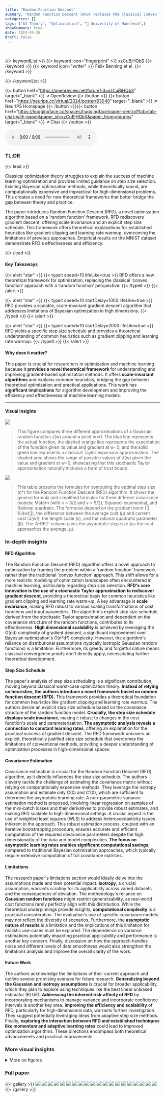 ```yaml
---
title: "Random Function Descent"
summary: "Random Function Descent (RFD) replaces the classical convex function framework with a random function approach, providing a scalable gradient descent method with inherent scale invariance and a theore..."
categories: []
tags: ["AI Theory", "Optimization", "🏢 University of Mannheim",]
showSummary: true
date: 2024-09-26
draft: false
---
```


<br>

{{< keywordList >}}
{{< keyword icon="fingerprint" >}} xzCuBjHQbS {{< /keyword >}}
{{< keyword icon="writer" >}} Felix Benning et el. {{< /keyword >}}
 
{{< /keywordList >}}

{{< button href="https://openreview.net/forum?id=xzCuBjHQbS" target="_blank" >}}
↗ OpenReview
{{< /button >}}
{{< button href="https://neurips.cc/virtual/2024/poster/93048" target="_blank" >}}
↗ NeurIPS Homepage
{{< /button >}}{{< button href="https://huggingface.co/spaces/huggingface/paper-central?tab=tab-chat-with-paper&paper_id=xzCuBjHQbS&paper_from=neurips" target="_blank" >}}
↗ Chat
{{< /button >}}



<audio controls>
    <source src="https://ai-paper-reviewer.com/xzCuBjHQbS/podcast.wav" type="audio/wav">
    Your browser does not support the audio element.
</audio>


### TL;DR


{{< lead >}}

Classical optimization theory struggles to explain the success of machine learning optimization and provides limited guidance on step size selection.  Existing Bayesian optimization methods, while theoretically sound, are computationally expensive and impractical for high-dimensional problems.  This creates a need for new theoretical frameworks that better bridge the gap between theory and practice.

The paper introduces Random Function Descent (RFD), a novel optimization algorithm based on a 'random function' framework. RFD rediscovers gradient descent, offering scale invariance and an explicit step size schedule.  This framework offers theoretical explanations for established heuristics like gradient clipping and learning rate warmup, overcoming the limitations of previous approaches.  Empirical results on the MNIST dataset demonstrate RFD's effectiveness and efficiency.

{{< /lead >}}


#### Key Takeaways

{{< alert "star" >}}
{{< typeit speed=10 lifeLike=true >}} RFD offers a new theoretical framework for optimization, replacing the classical 'convex function' approach with a 'random function' perspective. {{< /typeit >}}
{{< /alert >}}

{{< alert "star" >}}
{{< typeit speed=10 startDelay=1000 lifeLike=true >}} RFD provides a scalable, scale-invariant gradient descent algorithm that addresses limitations of Bayesian optimization in high dimensions. {{< /typeit >}}
{{< /alert >}}

{{< alert "star" >}}
{{< typeit speed=10 startDelay=2000 lifeLike=true >}} RFD yields a specific step size schedule and provides a theoretical understanding of common heuristics such as gradient clipping and learning rate warmup. {{< /typeit >}}
{{< /alert >}}

#### Why does it matter?
This paper is crucial for researchers in optimization and machine learning because it **provides a novel theoretical framework** for understanding and improving gradient-based optimization methods.  It offers **scale-invariant algorithms** and explains common heuristics, bridging the gap between theoretical optimization and practical applications. This work has **significant implications** for algorithm development and improving the efficiency and effectiveness of machine learning models.

------
#### Visual Insights



![](https://ai-paper-reviewer.com/xzCuBjHQbS/figures_2_1.jpg)

> This figure compares three different approximations of a Gaussian random function J(w) around a point w=0. The blue line represents the actual function, the dashed orange line represents the expectation of the function given its value and gradient at w=0, and the solid green line represents a classical Taylor expansion approximation.  The shaded area shows the range of possible values of J(w) given the value and gradient at w=0, showcasing that this stochastic Taylor approximation naturally includes a form of trust bound.





![](https://ai-paper-reviewer.com/xzCuBjHQbS/tables_4_1.jpg)

> This table presents the formulas for computing the optimal step size (η*) for the Random Function Descent (RFD) algorithm.  It shows the general formula and simplified formulas for three different covariance models: Matérn (with ν = 3/2 and ν = 5/2), Squared-exponential, and Rational quadratic.  The formulas depend on the gradient norm (||∇J(w)||), the difference between the average cost (μ) and current cost (J(w)), the length scale (s), and the rational quadratic parameter (β).  The ‘A-RFD’ column gives the asymptotic step size (as the cost approaches the average, μ).





### In-depth insights


#### RFD Algorithm
The Random Function Descent (RFD) algorithm offers a novel approach to optimization by framing the problem within a 'random function' framework rather than the traditional 'convex function' approach. This shift allows for a more realistic modeling of optimization landscapes often encountered in machine learning, particularly regarding step size selection.  **RFD's core innovation is the use of a stochastic Taylor approximation to rediscover gradient descent**, providing a theoretical basis for common heuristics like gradient clipping and learning rate warm-up.  A key advantage is **scale invariance**, making RFD robust to various scaling transformations of cost functions and input parameters. The algorithm's explicit step size schedule, derived from the stochastic Taylor approximation and dependent on the covariance structure of the random functions, contributes to its effectiveness.  **High dimensional scalability** is achieved by leveraging the O(nd) complexity of gradient descent, a significant improvement over Bayesian optimization's O(n³d³) complexity.  However, the algorithm's reliance on distributional assumptions (typically isotropic Gaussian random functions) is a limitation.  Furthermore, its greedy and forgetful nature means classical convergence proofs don't directly apply, necessitating further theoretical development.

#### Step Size Schedule
The paper's analysis of step size scheduling is a significant contribution, moving beyond classical worst-case optimization theory.  **Instead of relying on heuristics, the authors introduce a novel framework based on random function descent (RFD).** This framework provides a theoretical foundation for common heuristics like gradient clipping and learning rate warmup.  The authors derive an explicit step size schedule based on the covariance structure of the random function model.  **Crucially, the step size schedule displays scale invariance**, making it robust to changes in the cost function's scale and parameterization. **The asymptotic analysis reveals a connection to constant learning rates**, offering an explanation for the practical success of gradient descent.  The RFD framework uncovers an explicit, theoretically justified step size schedule that overcomes the limitations of conventional methods, providing a deeper understanding of optimization processes in high-dimensional spaces.

#### Covariance Estimation
Covariance estimation is crucial for the Random Function Descent (RFD) algorithm, as it directly influences the step size schedule. The authors cleverly tackle the challenge of estimating the covariance matrix without relying on computationally expensive methods. They leverage the isotropy assumption and estimate only C(0) and C’(0), which are sufficient to determine the asymptotic learning rate. A non-parametric variance estimation method is proposed, involving linear regression on samples of the mini-batch losses and their derivatives to provide robust estimates, and making RFD scalable to high-dimensional settings.  A crucial aspect is the use of weighted least squares (WLS) to address heteroscedasticity issues inherent in the approach. This robust estimation process, coupled with an iterative bootstrapping procedure, ensures accurate and efficient computation of the required covariance parameters despite the high dimensionality of the data and model complexities.  **The focus on asymptotic learning rates enables significant computational savings**, compared to traditional Bayesian optimization approaches, which typically require extensive computation of full covariance matrices.

#### Limitations
The research paper's limitations section would ideally delve into the assumptions made and their potential impact.  **Isotropy**, a crucial assumption, warrants scrutiny for its applicability across varied datasets and the consequences of deviation.  The methodology's reliance on **Gaussian random functions** might restrict generalizability, as real-world cost functions rarely perfectly align with this distribution.  While the theoretical underpinnings provide insights, **computational complexity** is a practical consideration. The evaluation's use of specific covariance models may not reflect the diversity of scenarios. Furthermore, the **asymptotic nature of results** is a limitation and the implications of this limitation for realistic use-cases must be explored. The dependence on variance estimations potentially impacting practical applicability and performance is another key concern. Finally, discussion on how the approach handles noise and different levels of data smoothness would also strengthen the limitations analysis and improve the overall clarity of the work.

#### Future Work
The authors acknowledge the limitations of their current approach and outline several promising avenues for future research.  **Generalizing beyond the Gaussian and isotropy assumptions** is crucial for broader applicability, which they plan to explore using techniques like the best linear unbiased estimator (BLUE).  **Addressing the inherent risk-affinity of RFD** by incorporating mechanisms to manage variance and incorporate confidence intervals is another key area.  **Improving the efficiency and scalability** of RFD, particularly for high-dimensional data, warrants further investigation. They suggest potentially leveraging ideas from adaptive step size methods.  Finally, **exploring the interaction between RFD and established techniques like momentum and adaptive learning rates** could lead to improved optimization algorithms.  These directions encompass both theoretical advancements and practical improvements.


### More visual insights

<details>
<summary>More on figures
</summary>


![](https://ai-paper-reviewer.com/xzCuBjHQbS/figures_5_1.jpg)

> This figure shows the RFD step sizes for four different covariance models as a function of the gradient cost quotient, Θ.  It demonstrates how the step size changes during the optimization process, starting with large steps at the beginning and converging to smaller, more constant steps as optimization proceeds. The dashed lines represent the asymptotic RFD (A-RFD), showing the behavior when the optimization is nearly complete. Note that for the rational quadratic covariance model, A-RFD coincides with the A-RFD of the squared exponential covariance model.


![](https://ai-paper-reviewer.com/xzCuBjHQbS/figures_9_1.jpg)

> This figure compares the performance of RFD with different covariance functions (squared exponential and rational quadratic) against Adam and SGD optimizers on the MNIST dataset.  It shows the validation loss, learning rate, and step size over epochs and steps. The ribbons indicate the variability across 20 repeated experiments, highlighting the robustness and stability of RFD. The results show that RFD, particularly with the squared exponential covariance, exhibits performance comparable to or better than the tuned Adam and SGD optimizers.


![](https://ai-paper-reviewer.com/xzCuBjHQbS/figures_14_1.jpg)

> This figure shows the training results on the MNIST dataset using different optimization algorithms, namely RFD (with squared exponential and rational quadratic covariance), S-RFD, A-RFD, SGD, and Adam.  The results are presented with error bars showing the 10th and 90th percentiles across 20 repeated experiments. The figure illustrates the validation loss and the learning rate/step size for each algorithm over epochs and steps.  The key takeaway is that RFD with proper covariance models and step size scheduling outperforms other methods, even showing a form of gradual learning rate warmup.


![](https://ai-paper-reviewer.com/xzCuBjHQbS/figures_15_1.jpg)

> This figure shows the training results of different optimization algorithms on the MNIST dataset.  The algorithms compared are RFD (with squared exponential and rational quadratic covariance), S-RFD (stochastic RFD), Adam, and SGD.  The results are visualized using ribbons to show the 10th and 90th percentiles of the results from 20 repeated experiments, giving a sense of the variability.  The mean performance is plotted as a line within the ribbon.  The figure includes plots of the training loss, validation loss, learning rates, and step sizes over time (epochs and steps). The authors note that the validation loss uses the test data set which gives Adam and SGD a slight advantage since the test set is also used for hyperparameter tuning.


![](https://ai-paper-reviewer.com/xzCuBjHQbS/figures_16_1.jpg)

> This figure compares the performance of RFD (with squared exponential and rational quadratic covariance) against Adam and SGD optimizers on the MNIST dataset.  It shows validation loss, final validation loss, learning rate, and step size across epochs and steps.  Ribbons represent the variability (10th-90th percentile) across 20 repeated experiments.  The results indicate RFD's competitive performance, especially considering its automatic step size selection compared to the tuned hyperparameters of Adam and SGD.


![](https://ai-paper-reviewer.com/xzCuBjHQbS/figures_17_1.jpg)

> This figure displays the results of training a neural network on the MNIST dataset using different optimization methods: RFD (with squared exponential and rational quadratic covariance), S-RFD, A-RFD, SGD, and Adam.  The performance is evaluated using validation loss and learning rate/step size across epochs and steps. The shaded areas (ribbons) represent the variability in the results across multiple runs.  The results show that RFD exhibits competitive performance with proper step size management and is superior to A-RFD, highlighting the benefits of the learning rate warmup heuristic.


</details>






### Full paper

{{< gallery >}}
<img src="https://ai-paper-reviewer.com/xzCuBjHQbS/1.png" class="grid-w50 md:grid-w33 xl:grid-w25" />
<img src="https://ai-paper-reviewer.com/xzCuBjHQbS/2.png" class="grid-w50 md:grid-w33 xl:grid-w25" />
<img src="https://ai-paper-reviewer.com/xzCuBjHQbS/3.png" class="grid-w50 md:grid-w33 xl:grid-w25" />
<img src="https://ai-paper-reviewer.com/xzCuBjHQbS/4.png" class="grid-w50 md:grid-w33 xl:grid-w25" />
<img src="https://ai-paper-reviewer.com/xzCuBjHQbS/5.png" class="grid-w50 md:grid-w33 xl:grid-w25" />
<img src="https://ai-paper-reviewer.com/xzCuBjHQbS/6.png" class="grid-w50 md:grid-w33 xl:grid-w25" />
<img src="https://ai-paper-reviewer.com/xzCuBjHQbS/7.png" class="grid-w50 md:grid-w33 xl:grid-w25" />
<img src="https://ai-paper-reviewer.com/xzCuBjHQbS/8.png" class="grid-w50 md:grid-w33 xl:grid-w25" />
<img src="https://ai-paper-reviewer.com/xzCuBjHQbS/9.png" class="grid-w50 md:grid-w33 xl:grid-w25" />
<img src="https://ai-paper-reviewer.com/xzCuBjHQbS/10.png" class="grid-w50 md:grid-w33 xl:grid-w25" />
<img src="https://ai-paper-reviewer.com/xzCuBjHQbS/11.png" class="grid-w50 md:grid-w33 xl:grid-w25" />
<img src="https://ai-paper-reviewer.com/xzCuBjHQbS/12.png" class="grid-w50 md:grid-w33 xl:grid-w25" />
<img src="https://ai-paper-reviewer.com/xzCuBjHQbS/13.png" class="grid-w50 md:grid-w33 xl:grid-w25" />
<img src="https://ai-paper-reviewer.com/xzCuBjHQbS/14.png" class="grid-w50 md:grid-w33 xl:grid-w25" />
<img src="https://ai-paper-reviewer.com/xzCuBjHQbS/15.png" class="grid-w50 md:grid-w33 xl:grid-w25" />
<img src="https://ai-paper-reviewer.com/xzCuBjHQbS/16.png" class="grid-w50 md:grid-w33 xl:grid-w25" />
<img src="https://ai-paper-reviewer.com/xzCuBjHQbS/17.png" class="grid-w50 md:grid-w33 xl:grid-w25" />
<img src="https://ai-paper-reviewer.com/xzCuBjHQbS/18.png" class="grid-w50 md:grid-w33 xl:grid-w25" />
<img src="https://ai-paper-reviewer.com/xzCuBjHQbS/19.png" class="grid-w50 md:grid-w33 xl:grid-w25" />
<img src="https://ai-paper-reviewer.com/xzCuBjHQbS/20.png" class="grid-w50 md:grid-w33 xl:grid-w25" />
{{< /gallery >}}